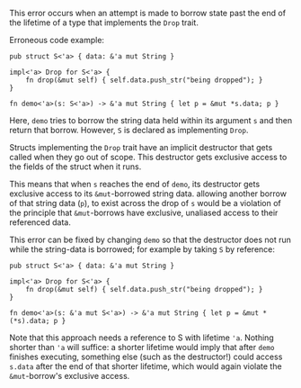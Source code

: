 This error occurs when an attempt is made to borrow state past the end of the
lifetime of a type that implements the `Drop` trait.

Erroneous code example:

```compile_fail,E0713
pub struct S<'a> { data: &'a mut String }

impl<'a> Drop for S<'a> {
    fn drop(&mut self) { self.data.push_str("being dropped"); }
}

fn demo<'a>(s: S<'a>) -> &'a mut String { let p = &mut *s.data; p }
```

Here, `demo` tries to borrow the string data held within its
argument `s` and then return that borrow. However, `S` is
declared as implementing `Drop`.

Structs implementing the `Drop` trait have an implicit destructor that
gets called when they go out of scope. This destructor gets exclusive
access to the fields of the struct when it runs.

This means that when `s` reaches the end of `demo`, its destructor
gets exclusive access to its `&mut`-borrowed string data.  allowing
another borrow of that string data (`p`), to exist across the drop of
`s` would be a violation of the principle that `&mut`-borrows have
exclusive, unaliased access to their referenced data.

This error can be fixed by changing `demo` so that the destructor does
not run while the string-data is borrowed; for example by taking `S`
by reference:

```
pub struct S<'a> { data: &'a mut String }

impl<'a> Drop for S<'a> {
    fn drop(&mut self) { self.data.push_str("being dropped"); }
}

fn demo<'a>(s: &'a mut S<'a>) -> &'a mut String { let p = &mut *(*s).data; p }
```

Note that this approach needs a reference to S with lifetime `'a`.
Nothing shorter than `'a` will suffice: a shorter lifetime would imply
that after `demo` finishes executing, something else (such as the
destructor!) could access `s.data` after the end of that shorter
lifetime, which would again violate the `&mut`-borrow's exclusive
access.

